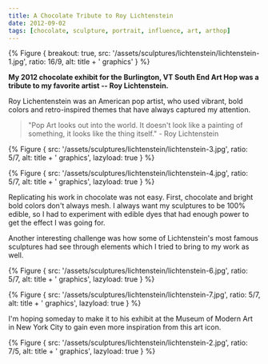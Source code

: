 ```yaml
---
title: A Chocolate Tribute to Roy Lichtenstein
date: 2012-09-02
tags: [chocolate, sculpture, portrait, influence, art, arthop]
---
```


{% Figure {
    breakout: true,
    src: '/assets/sculptures/lichtenstein/lichtenstein-1.jpg',
    ratio: 16/9,
    alt: title + ' graphics'
} %}

**My 2012 chocolate exhibit for the Burlington, VT South End Art Hop was a tribute to my favorite artist -- Roy Lichtenstein.**

Roy Lichentenstein was an American pop artist, who used vibrant, bold colors and retro-inspired themes that have always captured my attention.

> "Pop Art looks out into the world. It doesn't look like a painting of something, it looks like the thing itself." - Roy Lichtenstein

{% Figure {
    src: '/assets/sculptures/lichtenstein/lichtenstein-3.jpg',
    ratio: 5/7,
    alt: title + ' graphics',
    lazyload: true
} %}

{% Figure {
    src: '/assets/sculptures/lichtenstein/lichtenstein-4.jpg',
    ratio: 5/7,
    alt: title + ' graphics',
    lazyload: true
} %}

Replicating his work in chocolate was not easy. First, chocolate and bright bold colors don't always mesh. I always want my sculptures to be 100% edible, so I had to experiment with edible dyes that had enough power to get the effect I was going for.

Another interesting challenge was how some of Lichtenstein's most famous sculptures had see through elements which I tried to bring to my work as well.

{% Figure {
    src: '/assets/sculptures/lichtenstein/lichtenstein-6.jpg',
    ratio: 5/7,
    alt: title + ' graphics',
    lazyload: true
} %}

{% Figure {
    src: '/assets/sculptures/lichtenstein/lichtenstein-7.jpg',
    ratio: 5/7,
    alt: title + ' graphics',
    lazyload: true
} %}

I'm hoping someday to make it to his exhibit at the Museum of Modern Art in New York City to gain even more inspiration from this art icon.

{% Figure {
    src: '/assets/sculptures/lichtenstein/lichtenstein-2.jpg',
    ratio: 7/5,
    alt: title + ' graphics',
    lazyload: true
} %}
